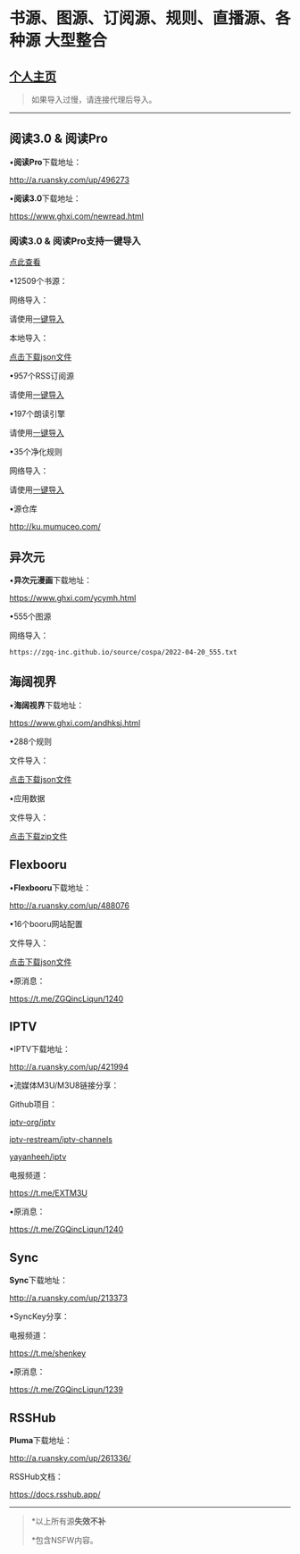 # 书源、图源、订阅源、规则、直播源、各种源 大型整合

## [个人主页](https://zgq-inc.github.io)

> 如果导入过慢，请连接代理后导入。

***

## 阅读3.0 & 阅读Pro

•**阅读Pro**下载地址：

http://a.ruansky.com/up/496273

•**阅读3.0**下载地址：

https://www.ghxi.com/newread.html

### 阅读3.0 & 阅读Pro支持一键导入

[点此查看](https://zgq-inc.github.io/source/import.html)

•12509个书源：

网络导入：

请使用[一键导入](https://zgq-inc.github.io/source/import.html)

本地导入：

[点击下载json文件](https://github.com/ZGQ-inc/source/releases/download/12509/bookSource_12509.json)

•957个RSS订阅源

请使用[一键导入](https://zgq-inc.github.io/source/import.html)

•197个朗读引擎

请使用[一键导入](https://zgq-inc.github.io/source/import.html)

•35个净化规则

网络导入：

请使用[一键导入](https://zgq-inc.github.io/source/import.html)

•源仓库

http://ku.mumuceo.com/

## 异次元

•**异次元漫画**下载地址：

https://www.ghxi.com/ycymh.html

•555个图源

网络导入：

`https://zgq-inc.github.io/source/cospa/2022-04-20_555.txt`

## 海阔视界

•**海阔视界**下载地址：

https://www.ghxi.com/andhksj.html

•288个规则

文件导入：

[点击下载json文件](https://github.com/ZGQ-inc/source/releases/download/288/share-home-rules_288.json)

•应用数据

文件导入：

[点击下载zip文件](https://github.com/ZGQ-inc/source/releases/download/288/hiker_data.zip)

## Flexbooru

•**Flexbooru**下载地址：

http://a.ruansky.com/up/488076

•16个booru网站配置

文件导入：

[点击下载json文件](https://github.com/ZGQ-inc/source/releases/download/16/boorus_16.json)

•原消息：

https://t.me/ZGQincLiqun/1240

## IPTV

•IPTV下载地址：

http://a.ruansky.com/up/421994

•流媒体M3U/M3U8链接分享：

Github项目：

[iptv-org/iptv](https://github.com/iptv-org/iptv)

[iptv-restream/iptv-channels](https://github.com/iptv-restream/iptv-channels)

[yayanheeh/iptv](https://github.com/yayanheeh/iptv)

电报频道：

https://t.me/EXTM3U

•原消息：

https://t.me/ZGQincLiqun/1240

## Sync

**Sync**下载地址：

http://a.ruansky.com/up/213373

•SyncKey分享：

电报频道：

https://t.me/shenkey

•原消息：

https://t.me/ZGQincLiqun/1239

## RSSHub

**Pluma**下载地址：

http://a.ruansky.com/up/261336/

RSSHub文档：

https://docs.rsshub.app/

***

> *以上所有源**失效不补**
> 
> *包含NSFW内容。
